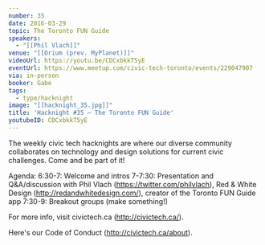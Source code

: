 ```yaml
---
number: 35
date: 2016-03-29
topic: The Toronto FUN Guide
speakers:
  - "[[Phil Vlach]]"
venue: "[[Orium (prev. MyPlanet)]]"
videoUrl: https://youtu.be/CDCxbkkT5yE
eventUrl: https://www.meetup.com/civic-tech-toronto/events/229047907
via: in-person
booker: Gabe
tags:
  - type/hacknight
image: "[[hacknight_35.jpg]]"
title: 'Hacknight #35 – The Toronto FUN Guide'
youtubeID: CDCxbkkT5yE
---
```


The weekly civic tech hacknights are where our diverse community collaborates on technology and design solutions for current civic challenges. Come and be part of it!

Agenda:
6:30-7: Welcome and intros
7-7:30: Presentation and Q&A/discussion with Phil Vlach (https://twitter.com/philvlach), Red & White Design (http://redandwhitedesign.com/), creator of the Toronto FUN Guide app
7:30-9: Breakout groups (make something!)

For more info, visit civictech.ca (http://civictech.ca/).

Here's our Code of Conduct (http://civictech.ca/about).